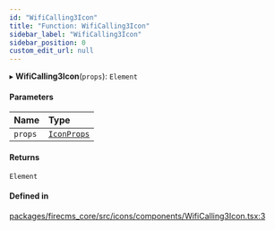 ```yaml
---
id: "WifiCalling3Icon"
title: "Function: WifiCalling3Icon"
sidebar_label: "WifiCalling3Icon"
sidebar_position: 0
custom_edit_url: null
---
```


▸ **WifiCalling3Icon**(`props`): `Element`

#### Parameters

| Name | Type |
| :------ | :------ |
| `props` | [`IconProps`](../types/IconProps.md) |

#### Returns

`Element`

#### Defined in

[packages/firecms_core/src/icons/components/WifiCalling3Icon.tsx:3](https://github.com/FireCMSco/firecms/blob/d45f3739/packages/firecms_core/src/icons/components/WifiCalling3Icon.tsx#L3)
